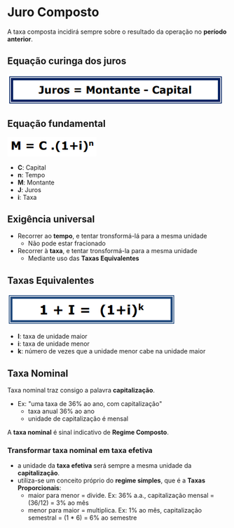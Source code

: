 # Juro Composto

A taxa composta incidirá sempre sobre o resultado da operação no **período anterior**.

## Equação curinga dos juros

![Juros Compostos](01-juros-compostos__03.png)

## Equação fundamental

![Juros Compostos](01-juros-compostos__01.png)

- **C**: Capital
- **n**: Tempo
- **M**: Montante
- **J**: Juros
- **i**: Taxa

## Exigência universal

- Recorrer ao **tempo**, e tentar tronsformá-lá para a mesma unidade
  - Não pode estar fracionado
- Recorrer à **taxa**, e tentar tronsformá-la para a mesma unidade
  - Mediante uso das **Taxas Equivalentes**

## Taxas Equivalentes

![Taxas Equivalentes](01-juros-compostos__02.png)

- **I**: taxa de unidade maior
- **i**: taxa de unidade menor
- **k**: número de vezes que a unidade menor cabe na unidade maior

## Taxa Nominal

Taxa nominal traz consigo a palavra **capitalização**. 

- Ex: "uma taxa de 36% ao ano, com capitalização"
  - taxa anual 36% ao ano
  - unidade de capitalização é mensal
 
A **taxa nominal** é sinal indicativo de **Regime Composto**.

### Transformar taxa nominal em taxa efetiva

- a unidade da **taxa efetiva** será sempre a mesma unidade da **capitalização**.
- utiliza-se um conceito próprio do **regime simples**, que é a **Taxas Proporcionais**:
  - maior para menor = divide. Ex: 36% a.a., capitalização mensal = (36/12) = 3% ao mês
  - menor para maior = multiplica. Ex: 1% ao mês, capitalização semestral = (1 * 6) = 6% ao semestre
 


